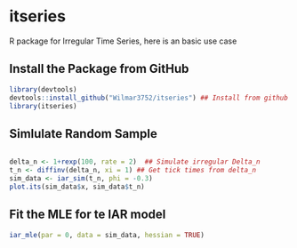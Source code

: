# itseries
R package for Irregular Time Series, here is an basic use case

## Install the Package from GitHub
``` R
library(devtools)
devtools::install_github("Wilmar3752/itseries") ## Install from github
library(itseries)
```

## Simlulate Random Sample
``` R

delta_n <- 1+rexp(100, rate = 2)  ## Simulate irregular Delta_n
t_n <- diffinv(delta_n, xi = 1) ## Get tick times from delta_n
sim_data <- iar_sim(t_n, phi = -0.3)
plot.its(sim_data$x, sim_data$t_n)

```
## Fit the MLE for te IAR model
``` R
iar_mle(par = 0, data = sim_data, hessian = TRUE)
```

